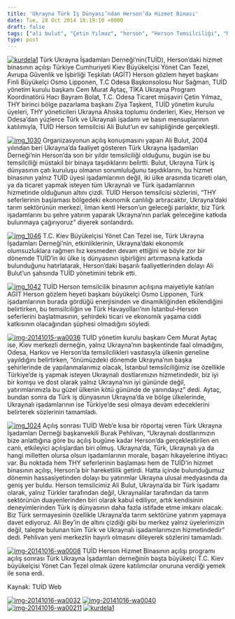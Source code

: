 ```yaml
---
title: 'Ukrayna Türk İş Dünyası’ndan Herson’da Hizmet Binası'
date: Tue, 28 Oct 2014 18:19:10 +0000
draft: false
tags: ["ali bulut", "Çetin Yılmaz", "herson", "Herson Temsilciliği", "Necati Özil", "nur sağman", "Osmo Lipponen", "TUİD (Türk Ukrayna İşadamları Derneği)", "Yönet Can Tezel", "Ziya Taşkent"]
type: post
---
```


[
](https://burakpehlivan.org/wp-content/uploads/2014/10/kurdela1.png) [![kurdela1](https://burakpehlivan.org/wp-content/uploads/2014/10/kurdela1.png)](https://burakpehlivan.org/wp-content/uploads/2014/10/kurdela1.png)
Türk Ukrayna İşadamları Derneği’nin(TUİD), Herson’daki hizmet binasının açılışı Türkiye Cumhuriyeti Kiev Büyükelçisi Yönet Can Tezel, Avrupa Güvenlik ve İşbirliği Teşkilatı (AGİT) Herson gözlem heyet başkanı Finli Büyükelçi Osmo Lipponen, T.C Odesa Başkonsolosu Nur Sağman, TUİD yönetim kurulu başkanı Cem Murat Aytaç, TİKA Ukrayna Program Koordinatörü Hacı Bayram Bolat, T.C. Odesa Ticaret müşaviri Çetin Yılmaz, THY birinci bölge pazarlama başkanı Ziya Taşkent, TUİD yönetim kurulu üyeleri, THY yöneticileri Ukrayna Ahıska toplumu önderleri, Kiev, Herson ve Odesa’dan yüzlerce Türk ve Ukraynalı işadamı ve basın mensuplarının katılımıyla, TUİD Herson temsilcisi Ali Bulut’un ev sahipliğinde gerçekleşti.

[![img_1030](https://burakpehlivan.org/wp-content/uploads/2014/10/img_1030.jpg)](https://burakpehlivan.org/wp-content/uploads/2014/10/img_1030.jpg)
Organizasyonun açılış konuşmasını yapan Ali Bulut, 2004 yılından beri Ukrayna’da faaliyet gösteren Türk Ukrayna İşadamları Derneği’nin Herson’da son bir yıldır temsilciliği olduğunu, bugün ise bu temsilciliği müstakil bir binaya taşıdıklarını belirtti. Bulut, Ukrayna Türk iş dünyasının çatı kuruluşu olmanın sorumluluğunu taşıdıklarını, bu hizmet binasının yalnız TUİD üyesi işadamlarının değil, iki ülke arasında ticareti olan, ya da ticaret yapmak isteyen tüm Ukraynalı ve Türk işadamlarının hizmetinde olduğunun altını çizdi. TUİD Herson temsilcisi sözlerini, “THY seferlerinin başlaması bölgedeki ekonomik canlılığı artıracaktır, Ukrayna’daki tarım sektörünün merkezi, liman kenti Herson’un geleceği parlaktır, biz Türk işadamlarını bu şehre yatırım yaparak Ukrayna’nın parlak geleceğine katkıda bulunmaya çağırıyoruz” diyerek sonlandırdı.

[![img_1046](https://burakpehlivan.org/wp-content/uploads/2014/10/img_1046.jpg)](https://burakpehlivan.org/wp-content/uploads/2014/10/img_1046.jpg)
T.C. Kiev Büyükelçisi Yönet Can Tezel ise, Türk Ukrayna İşadamları Derneği’nin, etkinliklerinin, Ukrayna’daki ekonomik olumsuzluklara rağmen hız kesmeden devam ettiğini ve böyle zor bir dönemde TUİD’in iki ülke iş dünyasının işbirliğini artırmasına katkıda bulunduğunu hatırlatarak, Herson’daki başarılı faaliyetlerinden dolayı Ali Bulut’un şahsında TUİD yönetimini tebrik etti.

[![img_1042](https://burakpehlivan.org/wp-content/uploads/2014/10/img_1042.jpg)](https://burakpehlivan.org/wp-content/uploads/2014/10/img_1042.jpg)
TUİD Herson temsilcilik binasının açılışına maiyetiyle katılan AGİT Herson gözlem heyeti başkanı büyükelçi Osmo Lipponen, Türk işadamlarının burada gördüğü enerjisinden ve dinamikliğinden etkilendiğini belirtirken, bu temsilciliğin ve Türk Havayolları’nın İstanbul-Herson seferlerini başlatmasının, şehirdeki ticari ve ekonomik yaşama ciddi katkısının olacağından şüphesi olmadığını söyledi.

[![img-20141015-wa0036](https://burakpehlivan.org/wp-content/uploads/2014/10/img-20141015-wa0036.jpg)](https://burakpehlivan.org/wp-content/uploads/2014/10/img-20141015-wa0036.jpg)
TUİD yönetim kurulu başkanı Cem Murat Aytaç ise, Kiev merkezli derneğin, yalnız Ukrayna’nın başkentinde faal olmadığını, Odesa, Harkov ve Herson’da temsilcilikleri vasıtasıyla ülkenin geneline yayıldığını belirtirken, “önümüzdeki dönemde Ukrayna’nın başka şehirlerinde de yapılanmalarımız olacak, İstanbul temsilciliğimiz ise özellikle Türkiye’de iş yapmak isteyen Ukraynalı dostlarımızın hizmetindedir, biz iyi bir komşu ve dost olarak yalnız Ukrayna’nın iyi gününde değil, yatırımlarımızla bu güzel ülkenin kötü gününde de yanındayız” dedi. Aytaç, bundan sonra da Türk iş dünyasının Ukrayna’da ve bölge ülkelerinde, Ukraynalı işadamlarının ise Türkiye’de sesi olmaya devam edeceklerini belirterek sözlerinin tamamladı.

[![img_1024](https://burakpehlivan.org/wp-content/uploads/2014/10/img_1024.jpg)](https://burakpehlivan.org/wp-content/uploads/2014/10/img_1024.jpg)
Açılış sonrası TUİD Web’e kısa bir röportaj veren Türk Ukrayna İşadamları Derneği başkanvekili Burak Pehlivan, “Ukraynalı dostlarımızın bize anlattığına göre bu açılış bugüne kadar Herson’da gerçekleştirilen en canlı, etkileyici açılışlardan biri olmuş. Ukrayna’da, Türk, Ukraynalı ya da hangi milletten olursa olsun işadamlarının morale, başarı hikayelerine ihtiyacı var. Bu noktada hem THY seferlerinin başlaması hem de TUİD’in hizmet binasının açılışı, Herson’a bir hareketlilik getirdi. Hatta içinde bulunduğumuz dönemin hassasiyetinden dolayı bu yatırımlar Ukrayna ulusal medyasında da geniş yer buldu. Herson temsilcimiz Ali Bulut, Ukrayna’da bir Türk işadamı olarak, yalnız Türkler tarafından değil, Ukraynalılar tarafından da tarım sektörünün duayenlerinden biri olarak kabul ediliyor, artık kendisinin deneyimlerinden Türk iş dünyasının daha fazla istifade etme imkanı olacak. Biz Türk sermayesinin özellikle Ukrayna’da tarım sektörüne yatırım yapmaya davet ediyoruz. Ali Bey’in de altını çizdiği gibi bu merkez yalnız üyelerimizin değil, talepte bulunan tüm Türk ve Ukraynalı işadamlarımızın hizmetindedir” dedi. Pehlivan yeni merkezlin hayırlı olmasını dileyerek sözlerini tamamladı.

[![img-20141016-wa0008](https://burakpehlivan.org/wp-content/uploads/2014/10/img-20141016-wa0008.jpg)](https://burakpehlivan.org/wp-content/uploads/2014/10/img-20141016-wa0008.jpg)
TUİD Herson Hizmet Binasının açılışı programı açılış sonrası Türk Ukrayna İşadamları derneğinin başta büyükelçi T.C. Kiev büyükelçisi Yönet Can Tezel olmak üzere katılımcılar onuruna verdiği yemek ile sona erdi.

Kaynak: TUİD Web

[![img-20141016-wa0032](https://burakpehlivan.org/wp-content/uploads/2014/10/img-20141016-wa0032.jpg)](https://burakpehlivan.org/wp-content/uploads/2014/10/img-20141016-wa0032.jpg) [![img-20141016-wa0040](https://burakpehlivan.org/wp-content/uploads/2014/10/img-20141016-wa0040.jpg)](https://burakpehlivan.org/wp-content/uploads/2014/10/img-20141016-wa0040.jpg) [![img-20141016-wa00211](https://burakpehlivan.org/wp-content/uploads/2014/10/img-20141016-wa00211.jpg)](https://burakpehlivan.org/wp-content/uploads/2014/10/img-20141016-wa00211.jpg) [![kurdela1](https://burakpehlivan.org/wp-content/uploads/2014/10/kurdela11.png)](https://burakpehlivan.org/wp-content/uploads/2014/10/kurdela11.png)